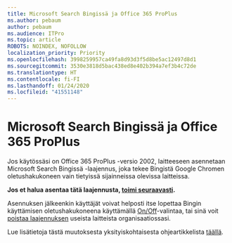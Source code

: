 ```yaml
---
title: Microsoft Search Bingissä ja Office 365 ProPlus
ms.author: pebaum
author: pebaum
ms.audience: ITPro
ms.topic: article
ROBOTS: NOINDEX, NOFOLLOW
localization_priority: Priority
ms.openlocfilehash: 3998259957ca49fa8d93d3f5d8be5ac12497d8d1
ms.sourcegitcommit: 3530e3818d5bac438ed8e402b394a7ef3b4c72de
ms.translationtype: HT
ms.contentlocale: fi-FI
ms.lasthandoff: 01/24/2020
ms.locfileid: "41551148"
---
```

# <a name="microsoft-search-in-bing-and-office-365-proplus"></a>Microsoft Search Bingissä ja Office 365 ProPlus

Jos käytössäsi on Office 365 ProPlus -versio 2002, laitteeseen asennetaan Microsoft Search Bingissä -laajennus, joka tekee Bingistä Google Chromen oletushakukoneen vain tietyissä sijainneissa olevissa laitteissa.

**Jos et halua asentaa tätä laajennusta, [toimi seuraavasti](https://docs.microsoft.com/deployoffice/microsoft-search-bing#how-to-exclude-the-extension-for-microsoft-search-in-bing-from-being-installed).**

Asennuksen jälkeenkin käyttäjät voivat helposti itse lopettaa Bingin käyttämisen oletushakukoneena käyttämällä [On/Off](https://docs.microsoft.com/deployoffice/microsoft-search-bing#change-whether-bing-is-the-default-search-engine-for-google-chrome)-valintaa, tai sinä voit [poistaa laajennuksen](https://docs.microsoft.com/deployoffice/microsoft-search-bing#how-to-remove-the-extension-after-its-been-installed) useista laitteista organisaatiossasi.

Lue lisätietoja tästä muutoksesta yksityiskohtaisesta ohjeartikkelista [täällä](https://docs.microsoft.com/deployoffice/microsoft-search-bing).